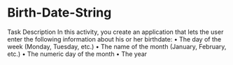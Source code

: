# Birth-Date-String
Task Description In this activity, you create an application that lets the user enter the following information about his or  her birthdate: • The day of the week (Monday, Tuesday, etc.) • The name of the month (January, February, etc.) • The numeric day of the month • The year
